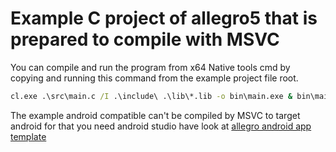 # Example C project of allegro5 that is prepared to compile with MSVC

You can compile and run the program from x64 Native tools cmd by copying and running this command from the example project file root.
```bat
cl.exe .\src\main.c /I .\include\ .\lib\*.lib -o bin\main.exe & bin\main.exe                  & :: Compiles main.c to main.exe and executes main.exe
```
The example android compatible can't be compiled by MSVC to target android for that you need android studio have look at [allegro android app template](https://github.com/jezura777/liballeg-android-app-template)



